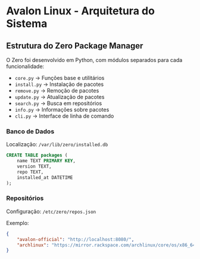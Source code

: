 # Avalon Linux - Arquitetura do Sistema

## Estrutura do Zero Package Manager

O Zero foi desenvolvido em Python, com módulos separados para cada funcionalidade:

- `core.py` → Funções base e utilitários
- `install.py` → Instalação de pacotes
- `remove.py` → Remoção de pacotes
- `update.py` → Atualização de pacotes
- `search.py` → Busca em repositórios
- `info.py` → Informações sobre pacotes
- `cli.py` → Interface de linha de comando

### Banco de Dados

Localização: `/var/lib/zero/installed.db`

```sql
CREATE TABLE packages (
    name TEXT PRIMARY KEY,
    version TEXT,
    repo TEXT,
    installed_at DATETIME
);
````

### Repositórios

Configuração: `/etc/zero/repos.json`

Exemplo:

```json
{
    "avalon-official": "http://localhost:8080/",
    "archlinux": "https://mirror.rackspace.com/archlinux/core/os/x86_64/"
}
```
